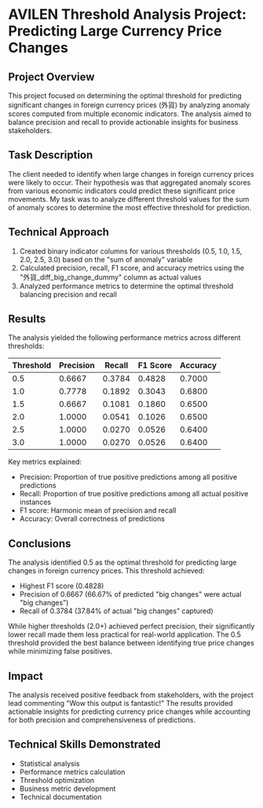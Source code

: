 # AVILEN Threshold Analysis Project: Predicting Large Currency Price Changes

## Project Overview
This project focused on determining the optimal threshold for predicting significant changes in foreign currency prices (外貨) by analyzing anomaly scores computed from multiple economic indicators. The analysis aimed to balance precision and recall to provide actionable insights for business stakeholders.

## Task Description
The client needed to identify when large changes in foreign currency prices were likely to occur. Their hypothesis was that aggregated anomaly scores from various economic indicators could predict these significant price movements. My task was to analyze different threshold values for the sum of anomaly scores to determine the most effective threshold for prediction.

## Technical Approach
1. Created binary indicator columns for various thresholds (0.5, 1.0, 1.5, 2.0, 2.5, 3.0) based on the "sum of anomaly" variable
2. Calculated precision, recall, F1 score, and accuracy metrics using the "外貨_diff_big_change_dummy" column as actual values
3. Analyzed performance metrics to determine the optimal threshold balancing precision and recall

## Results 

The analysis yielded the following performance metrics across different thresholds:

| Threshold | Precision | Recall | F1 Score | Accuracy |
|-----------|-----------|---------|-----------|-----------|
| 0.5       | 0.6667    | 0.3784  | 0.4828    | 0.7000    |
| 1.0       | 0.7778    | 0.1892  | 0.3043    | 0.6800    |
| 1.5       | 0.6667    | 0.1081  | 0.1860    | 0.6500    |
| 2.0       | 1.0000    | 0.0541  | 0.1026    | 0.6500    |
| 2.5       | 1.0000    | 0.0270  | 0.0526    | 0.6400    |
| 3.0       | 1.0000    | 0.0270  | 0.0526    | 0.6400    |

Key metrics explained:
- Precision: Proportion of true positive predictions among all positive predictions
- Recall: Proportion of true positive predictions among all actual positive instances
- F1 score: Harmonic mean of precision and recall
- Accuracy: Overall correctness of predictions

## Conclusions

The analysis identified 0.5 as the optimal threshold for predicting large changes in foreign currency prices. This threshold achieved:
- Highest F1 score (0.4828)
- Precision of 0.6667 (66.67% of predicted "big changes" were actual "big changes")
- Recall of 0.3784 (37.84% of actual "big changes" captured)

While higher thresholds (2.0+) achieved perfect precision, their significantly lower recall made them less practical for real-world application. The 0.5 threshold provided the best balance between identifying true price changes while minimizing false positives.

## Impact
The analysis received positive feedback from stakeholders, with the project lead commenting "Wow this output is fantastic!" The results provided actionable insights for predicting currency price changes while accounting for both precision and comprehensiveness of predictions.

## Technical Skills Demonstrated
- Statistical analysis
- Performance metrics calculation
- Threshold optimization
- Business metric development
- Technical documentation
